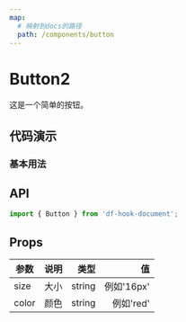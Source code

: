```yaml
---
map:
  # 映射到docs的路径
  path: /components/button
---
```


# Button2

这是一个简单的按钮。

## 代码演示

### 基本用法

<demo src="./demo.vue"
  language="vue"
  title="基本用法"
  desc="点击切换。">
</demo>

## API

```ts
import { Button } from 'df-hook-document';
```

## Props

| 参数  | 说明 |   类型 |         值 |
| ----- | ---: | -----: | ---------: |
| size  | 大小 | string | 例如'16px' |
| color | 颜色 | string |  例如'red' |
